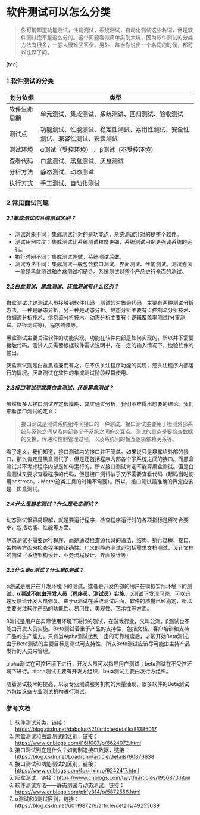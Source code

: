 # 软件测试可以怎么分类

> 你可能知道功能测试，性能测试，系统测试，自动化测试这些名词，但是软件测试绝不是这么分的。这个问题看似简单实则大坑，因为软件测试的分类方法有很多，一般人很难回答全。另外，每当你说出一个名词的时候，都可以往深了问。

[toc]

### 1.软件测试的分类

| 划分依据     | 类型                                                         |
| ------------ | ------------------------------------------------------------ |
| 软件生命周期 | 单元测试、集成测试、系统测试、回归测试、验收测试             |
| 测试点       | 功能测试、性能测试、稳定性测试、易用性测试、安全性测试、兼容性测试、安装测试 |
| 测试环境     | α测试（受控环境） 、β测试（不受控环境）                      |
| 查看代码     | 白盒测试、黑盒测试、灰盒测试                                 |
| 分析方法     | 静态测试、动态测试                                           |
| 执行方式     | 手工测试、自动化测试                                         |

### 2.常见面试问题

##### 2.1集成测试和系统测试区别？

- 测试对象不同：集成测试针对的是功能点，系统测试针对的是整个软件。
- 测试用例粒度：集成测试比系统测试粒度更细，系统测试用例更强调系统的运行。
- 执行时间不同：集成测试先做，系统测试后做。
- 测试方法不同：集成测试一般包含接口测试、界面测试、性能测试。测试方法一般是黑盒测试和白盒测试相结合。系统测试对整个产品进行全面的测试。

##### 2.2白盒测试、黑盒测试、灰盒测试有什么区别？

白盒测试允许测试人员接触到软件代码，测试的对象是代码。主要有两种测试分析方法，一种是静态分析，另一种是动态分析。静态分析主要有：控制流分析技术、数据流分析技术、信息流分析技术。动态分析主要有：逻辑覆盖率测试(分支测试、路径测试等)，程序插装等。

黑盒测试主要关注软件的功能实现，功能在软件内部是如何实现的，所以并不需要接触代码。测试人员需要根据软件需求说明书，在一定的输入情况下，检验软件的输出。

灰盒测试则是白盒黑盒兼而有之，它不仅关注程序功能的实现，还关注程序内部运行的情况。灰盒测试在软件的集成测试阶段经常使用。

##### 2.3接口测试到底算白盒测试，还是黑盒测试？

虽然很多人接口测试界定很模糊，其实通过分析，我们不难得出想要的结论。我们来看接口测试的定义：

> 接口测试是测试系统组件间接口的一种测试。接口测试主要用于检测外部系统与系统之间以及内部各个子系统之间的交互点。测试的重点是要检查数据的交换，传递和控制管理过程，以及系统间的相互逻辑依赖关系等。

看了定义，我们知道，接口测试内的接口并不简单。如果说只是暴露给外部的接口，那么肯定是黑盒测试了，但是还包括程序内部各个子系统之间的接口。而黑盒测试并不考虑程序内部是如何运行的，所以接口测试肯定不能算黑盒测试。但是白盒测试又要求查看程序的代码，但是接口测试似乎又不需要查看代码（起码当时使用postman，JMeter这类工具的时候不需要）。所以，接口测试最准确的界定应该是：灰盒测试。

##### 2.4什么是静态测试？什么是动态测试？

动态测试很容易理解，就是要运行程序，检查程序运行时的各项指标是否符合要求，包括功能、性能等方面。

静态测试不需要运行程序，而是通过检查源代码的语法、结构、执行过程、接口、架构等方面来检查程序的正确性。广义的静态测试还包括需求文档测试，设计文档的测试（系统架构设计、业务流程设计、界面设计等）

#####   2.5什么是α测试？什么是β测试？

 α测试是用户在开发环境下的测试，或者是开发内部的用户在模拟实际环境下的测试。**α测试不能由开发人员（程序员、测试员）实施**。α测试下发现问题，可以迅速反馈给开发人员修复。由于α测试在系统测试后面，软件的质量已经稳定，所以主要关注软件产品的功能性、易用性、美观性、艺术性等方面。

β测试是用户在实际使用环境下进行的测试，在游戏行业，又叫公测。β测试也不能由开发人员实施。Beta测试着重于产品的支持性，包括文档、客户培训和支持产品的生产能力。只有当Alpha测试达到一定的可靠程度后，才能开始Beta测试。由于Beta测试的主要目标是测试可支持性，所以Beta测试应该尽可能由主持产品发行的人员来管理。

alpha测试在可控环境下进行，开发人员可以指导用户测试；beta测试在不受控环境下进行。alpha测试主要有开发方组织，beta测试主要由发行方组织。

随着测试技术的提高，以及专业测试服务机构的大量涌现，很多软件的Beta测试外包给这些专业测试机构进行测试。

### 参考文档

1. 软件测试分类，链接：https://blog.csdn.net/daboluo521/article/details/81385017
2. 黑盒测试和白盒测试的区别，链接：https://www.cnblogs.com/i16i1007/p/6624072.html
3. 接口测试到底是什么？如何制造接口数据，链接：https://blog.csdn.net/Loadrunn/article/details/60876638
4. 接口测试和功能测试的区别，链接：https://www.cnblogs.com/fuxinxin/p/9242417.html
5. 灰盒测试，链接：https://www.cnblogs.com/twyth/articles/1956873.html
6. 软件测试方法——静态测试与动态测试，链接：https://www.cnblogs.com/pkfy314/p/5872556.html
7. α测试和β测试区别，链接：https://blog.csdn.net/u011987219/article/details/49255639


